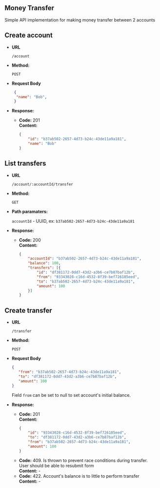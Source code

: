 **Money Transfer**
----

Simple API implementation for making money transfer between 2 accounts

**Create account**
----

* **URL**

   `/account`

 
* **Method:**
 
  `POST`
 
* **Request Body**

  ```json
   { 
    "name": "Bob",
   }
  ```
 
* **Response:**
  * **Code:** 201 <br />
    **Content:** 
    ```json
    {
        "id": "b37ab502-2657-4d73-b24c-43de11a9a181",
        "name": "Bob"
    }
    ```

**List transfers**
----

* **URL**

   `/account/:accountId/transfer`

 
* **Method:**
 
  `GET`

* **Path paramaters:**
  
  `accountId` - UUID, ex: `b37ab502-2657-4d73-b24c-43de11a9a181`
 
* **Response:**
  * **Code:** 200 <br />
    **Content:** 
    ```json
    {
        "accountId": "b37ab502-2657-4d73-b24c-43de11a9a181",
        "balance": 100,
        "transfers": [{
            "id": "df381172-0dd7-43d2-a3b6-ce7b87baf12b",
            "from": "93343028-c16d-4532-8f39-bef726185eed",
            "to": "b37ab502-2657-4d73-b24c-43de11a9a181",
            "amount": 100
        }]
    }
    ```

**Create transfer**
----

* **URL**

   `/transfer`

 
* **Method:**
 
  `POST`

* **Request Body**

  ```json
  { 
     "from": "b37ab502-2657-4d73-b24c-43de11a9a181",
     "to": "df381172-0dd7-43d2-a3b6-ce7b87baf12b",
     "amount": 100
  }
  ```
  
  Field `from` can be set to null to set account's initial balance.

* **Response:**
  * **Code:** 201 <br />
    **Content:** 
    ```json
    {
        "id": "93343028-c16d-4532-8f39-bef726185eed",
        "to": "df381172-0dd7-43d2-a3b6-ce7b87baf12b",
        "from": "b37ab502-2657-4d73-b24c-43de11a9a181",
        "amount": 100
    }
    ```
  * **Code:** 409. Is thrown to prevent race conditions during transfer. User should be able to resubmit form <br />
    **Content:** -
  * **Code:** 422. Account's balance is to little to perform transfer <br />
    **Content:** -



